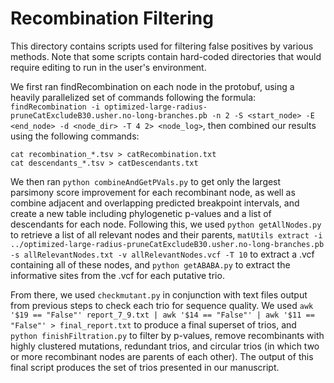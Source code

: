 # Recombination Filtering

This directory contains scripts used for filtering false positives by various methods. Note that some scripts contain hard-coded directories that would require editing to run in the user's environment.

We first ran findRecombination on each node in the protobuf, using a heavily parallelized set of commands following the formula: `findRecombination -i optimized-large-radius-pruneCatExcludeB30.usher.no-long-branches.pb -n 2 -S <start_node> -E <end_node> -d <node_dir> -T 4 2> <node_log>`, then combined our results using the following commands:

`cat recombination_*.tsv > catRecombination.txt`  
`cat descendants_*.tsv > catDescendants.txt`  

We then ran `python combineAndGetPVals.py` to get only the largest parsimony score improvement for each recombinant node, as well as combine adjacent and overlapping predicted breakpoint intervals, and create a new table including phylogenetic p-values and a list of descendants for each node. Following this, we used `python getAllNodes.py` to retrieve a list of all relevant nodes and their parents, `matUtils extract -i ../optimized-large-radius-pruneCatExcludeB30.usher.no-long-branches.pb -s allRelevantNodes.txt -v allRelevantNodes.vcf -T 10` to extract a .vcf containing all of these nodes, and `python getABABA.py` to extract the informative sites from the .vcf for each putative trio.

From there, we used `checkmutant.py` in conjunction with text files output from previous steps to check each trio for sequence quality. We used `awk '$19 == "False"' report_7_9.txt | awk '$14 == "False"' | awk '$11 == "False"' > final_report.txt` to produce a final superset of trios, and `python finishFiltration.py` to filter by p-values, remove recombinants with highly clustered mutations, redundant trios, and circular trios (in which two or more recombinant nodes are parents of each other). The output of this final script produces the set of trios presented in our manuscript.


